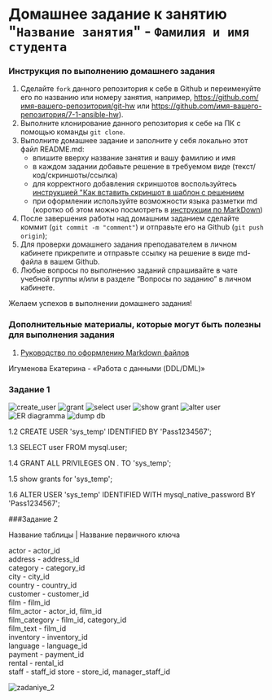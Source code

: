 # Домашнее задание к занятию "`Название занятия`" - `Фамилия и имя студента`


### Инструкция по выполнению домашнего задания

   1. Сделайте `fork` данного репозитория к себе в Github и переименуйте его по названию или номеру занятия, например, https://github.com/имя-вашего-репозитория/git-hw или  https://github.com/имя-вашего-репозитория/7-1-ansible-hw).
   2. Выполните клонирование данного репозитория к себе на ПК с помощью команды `git clone`.
   3. Выполните домашнее задание и заполните у себя локально этот файл README.md:
      - впишите вверху название занятия и вашу фамилию и имя
      - в каждом задании добавьте решение в требуемом виде (текст/код/скриншоты/ссылка)
      - для корректного добавления скриншотов воспользуйтесь [инструкцией "Как вставить скриншот в шаблон с решением](https://github.com/netology-code/sys-pattern-homework/blob/main/screen-instruction.md)
      - при оформлении используйте возможности языка разметки md (коротко об этом можно посмотреть в [инструкции  по MarkDown](https://github.com/netology-code/sys-pattern-homework/blob/main/md-instruction.md))
   4. После завершения работы над домашним заданием сделайте коммит (`git commit -m "comment"`) и отправьте его на Github (`git push origin`);
   5. Для проверки домашнего задания преподавателем в личном кабинете прикрепите и отправьте ссылку на решение в виде md-файла в вашем Github.
   6. Любые вопросы по выполнению заданий спрашивайте в чате учебной группы и/или в разделе “Вопросы по заданию” в личном кабинете.
   
Желаем успехов в выполнении домашнего задания!
   
### Дополнительные материалы, которые могут быть полезны для выполнения задания

1. [Руководство по оформлению Markdown файлов](https://gist.github.com/Jekins/2bf2d0638163f1294637#Code)

Игуменова Екатерина - «Работа с данными (DDL/DML)»
### Задание 1
![create_user](https://user-images.githubusercontent.com/123411071/233840415-23a181b5-88e3-4d60-87bc-b55529eb697a.png)
![grant](https://user-images.githubusercontent.com/123411071/233840420-739aeb57-6db9-4dcd-8cae-c69a87859a24.png)
![select user](https://user-images.githubusercontent.com/123411071/233840426-62790672-adc2-4b4f-a761-a721baac8c79.png)
![show grant](https://user-images.githubusercontent.com/123411071/233840439-be96eb9c-c134-4434-bd91-0db2a847839b.png)
![alter user](https://user-images.githubusercontent.com/123411071/233840453-16b2e86e-9365-44fa-a9ef-d7fba1fac251.png)
![ER diagramma](https://user-images.githubusercontent.com/123411071/233840464-c051aa0c-cb0e-4f34-be37-fc4baed0fb8c.png)
![dump db](https://user-images.githubusercontent.com/123411071/233840476-0535bada-2baa-47d2-a5fb-8b1e1f648755.png)

1.2 CREATE USER 'sys_temp' IDENTIFIED BY 'Pass1234567';

1.3 SELECT user FROM mysql.user;

1.4 GRANT ALL PRIVILEGES ON *.* TO 'sys_temp';

1.5 show grants for 'sys_temp';

1.6 ALTER USER 'sys_temp' IDENTIFIED WITH mysql_native_password BY 'Pass1234567';

###Задание 2

Название таблицы | Название первичного ключа
         
actor    -                       actor_id  
address    -                     address_id  
category    -                    category_id  
city   -                         city_id   
country    -                     country_id  
customer   -                     customer_id  
film    -                        film_id  
film_actor  -                    actor_id, film_id  
film_category -                  film_id, category_id  
film_text   -                    film_id  
inventory  -                     inventory_id  
language  -                      language_id  
payment  -                       payment_id  
rental   -                       rental_id  
staff  -                         staff_id
store   -                        store_id, manager_staff_id

![zadaniye_2](https://user-images.githubusercontent.com/123411071/233840496-ea2060cf-9d39-480b-a302-b15e316de3f3.png)
